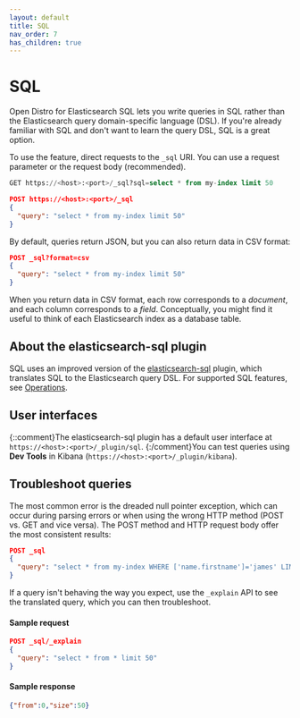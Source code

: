```yaml
---
layout: default
title: SQL
nav_order: 7
has_children: true
---
```


# SQL

Open Distro for Elasticsearch SQL lets you write queries in SQL rather than the Elasticsearch query domain-specific language (DSL). If you're already familiar with SQL and don't want to learn the query DSL, SQL is a great option.

To use the feature, direct requests to the `_sql` URI. You can use a request parameter or the request body (recommended).

```sql
GET https://<host>:<port>/_sql?sql=select * from my-index limit 50
```

```json
POST https://<host>:<port>/_sql
{
  "query": "select * from my-index limit 50"
}
```

By default, queries return JSON, but you can also return data in CSV format:

```json
POST _sql?format=csv
{
  "query": "select * from my-index limit 50"
}
```

When you return data in CSV format, each row corresponds to a *document*, and each column corresponds to a *field*. Conceptually, you might find it useful to think of each Elasticsearch index as a database table.


## About the elasticsearch-sql plugin

SQL uses an improved version of the [elasticsearch-sql](https://github.com/NLPchina/elasticsearch-sql) plugin, which translates SQL to the Elasticsearch query DSL. For supported SQL features, see [Operations](operations).


## User interfaces

{::comment}The elasticsearch-sql plugin has a default user interface at `https://<host>:<port>/_plugin/sql`. {:/comment}You can test queries using **Dev Tools** in Kibana (`https://<host>:<port>/_plugin/kibana`).


## Troubleshoot queries

The most common error is the dreaded null pointer exception, which can occur during parsing errors or when using the wrong HTTP method (POST vs. GET and vice versa). The POST method and HTTP request body offer the most consistent results:

```json
POST _sql
{
  "query": "select * from my-index WHERE ['name.firstname']='james' LIMIT 5"
}
```

If a query isn't behaving the way you expect, use the `_explain` API to see the translated query, which you can then troubleshoot.


#### Sample request

```json
POST _sql/_explain
{
  "query": "select * from * limit 50"
}
```


#### Sample response

```json
{"from":0,"size":50}
```
